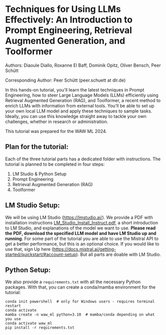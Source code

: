 # Techniques for Using LLMs Effectively: An Introduction to Prompt Engineering, Retrieval Augmented Generation, and Toolformer

Authors: Diaoule Diallo, Roxanne El Baff, Dominik Opitz, Oliver Bensch, Peer Schütt 

Corresponding Author: Peer Schütt (peer.schuett at dlr.de)

In this hands-on tutorial, you'll learn the latest techniques in Prompt Engineering, how to steer Large Language Models (LLMs) efficiently using Retrieval Augmented Generation (RAG), and Toolformer, a recent method to enrich LLMs with information from external tools. You'll be able to set up your own local LLM model and apply these techniques to sample tasks. Ideally, you can use this knowledge straight away to tackle your own challenges, whether in research or administration.

This tutorial was prepared for the WAW ML 2024.

## Plan for the tutorial:  

Each of the three tutorial parts has a dedicated folder with instructions. The tutorial is planned to be completed in four steps:      
1) LM Studio & Python Setup
2) Prompt Engineering
3) Retrieval Augmented Generation (RAG)
4) Toolformer

## LM Studio Setup:  
We will be using LM Studio (https://lmstudio.ai/). We provide a PDF with installation instructions [LM_Studio_Install_Instruct.pdf](LM_Studio_Install_Instruct.pdf), a short introduction to LM Studio, and explanations of the model we want to use. **Please read the PDF, download the specified LLM model and have LM Studio up and running**. For some part of the tutorial you are able to use the Mistral API to get a better performance, but this is an optional choice. If you would like to use that, sign Up here (https://docs.mistral.ai/getting-started/quickstart/#account-setup). But all parts are doable with LM Studio.

## Python Setup:  
We also provide a ``requirements.txt`` with all the necessary Python packages. With that, you can create a conda/mamba environment for the tutorial:

```
conda init powershell  # only for Windows users - requires terminal restart
conda activate 
mamba create -n waw_ml python=3.10  # mamba/conda depending on what you use
conda activate waw_ml
pip install -r requirements.txt
```

